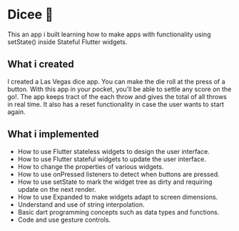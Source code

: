 


# Dicee 🎲

This an app i built learning how to make apps with functionality using setState() inside Stateful Flutter widgets.


## What i created

I created a Las Vegas dice app. You can make the die roll at the press of a button. With this app in your pocket, you’ll be able to settle any score on the go!. The app keeps tract of the each throw and gives the total of all throws in real time. It also has a reset functionality in case the user wants to start again.



## What i implemented

- How to use Flutter stateless widgets to design the user interface.
- How to use Flutter stateful widgets to update the user interface.
- How to change the properties of various widgets.
- How to use onPressed listeners to detect when buttons are pressed.
- How to use setState to mark the widget tree as dirty and requiring update on the next render.
- How to use Expanded to make widgets adapt to screen dimensions.
- Understand and use of string interpolation.
- Basic dart programming concepts such as data types and functions.
- Code and use gesture controls.




